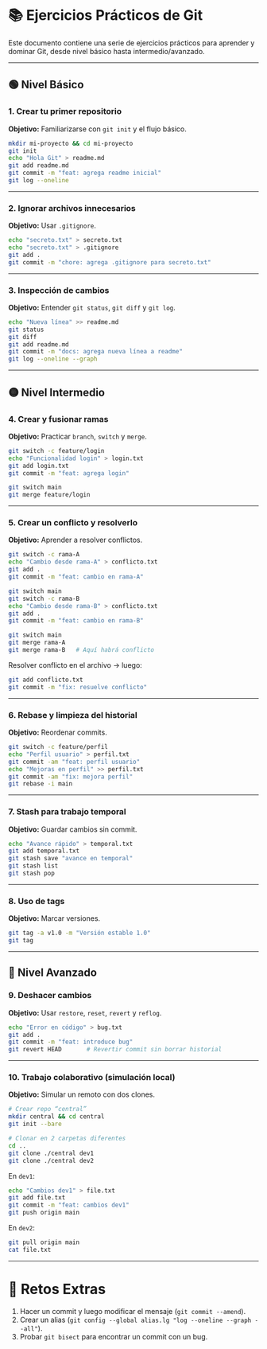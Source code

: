
# 📚 Ejercicios Prácticos de Git

Este documento contiene una serie de ejercicios prácticos para aprender y dominar Git, desde nivel básico hasta intermedio/avanzado.

---

## 🟢 Nivel Básico

### 1. Crear tu primer repositorio
**Objetivo:** Familiarizarse con `git init` y el flujo básico.
```bash
mkdir mi-proyecto && cd mi-proyecto
git init
echo "Hola Git" > readme.md
git add readme.md
git commit -m "feat: agrega readme inicial"
git log --oneline
```

---

### 2. Ignorar archivos innecesarios
**Objetivo:** Usar `.gitignore`.
```bash
echo "secreto.txt" > secreto.txt
echo "secreto.txt" > .gitignore
git add .
git commit -m "chore: agrega .gitignore para secreto.txt"
```

---

### 3. Inspección de cambios
**Objetivo:** Entender `git status`, `git diff` y `git log`.
```bash
echo "Nueva línea" >> readme.md
git status
git diff
git add readme.md
git commit -m "docs: agrega nueva línea a readme"
git log --oneline --graph
```

---

## 🟡 Nivel Intermedio

### 4. Crear y fusionar ramas
**Objetivo:** Practicar `branch`, `switch` y `merge`.
```bash
git switch -c feature/login
echo "Funcionalidad login" > login.txt
git add login.txt
git commit -m "feat: agrega login"

git switch main
git merge feature/login
```

---

### 5. Crear un conflicto y resolverlo
**Objetivo:** Aprender a resolver conflictos.
```bash
git switch -c rama-A
echo "Cambio desde rama-A" > conflicto.txt
git add .
git commit -m "feat: cambio en rama-A"

git switch main
git switch -c rama-B
echo "Cambio desde rama-B" > conflicto.txt
git add .
git commit -m "feat: cambio en rama-B"

git switch main
git merge rama-A
git merge rama-B   # Aquí habrá conflicto
```

Resolver conflicto en el archivo → luego:
```bash
git add conflicto.txt
git commit -m "fix: resuelve conflicto"
```

---

### 6. Rebase y limpieza del historial
**Objetivo:** Reordenar commits.
```bash
git switch -c feature/perfil
echo "Perfil usuario" > perfil.txt
git commit -am "feat: perfil usuario"
echo "Mejoras en perfil" >> perfil.txt
git commit -am "fix: mejora perfil"
git rebase -i main
```

---

### 7. Stash para trabajo temporal
**Objetivo:** Guardar cambios sin commit.
```bash
echo "Avance rápido" > temporal.txt
git add temporal.txt
git stash save "avance en temporal"
git stash list
git stash pop
```

---

### 8. Uso de tags
**Objetivo:** Marcar versiones.
```bash
git tag -a v1.0 -m "Versión estable 1.0"
git tag
```

---

## 🔵 Nivel Avanzado

### 9. Deshacer cambios
**Objetivo:** Usar `restore`, `reset`, `revert` y `reflog`.
```bash
echo "Error en código" > bug.txt
git add .
git commit -m "feat: introduce bug"
git revert HEAD       # Revertir commit sin borrar historial
```

---

### 10. Trabajo colaborativo (simulación local)
**Objetivo:** Simular un remoto con dos clones.
```bash
# Crear repo “central”
mkdir central && cd central
git init --bare

# Clonar en 2 carpetas diferentes
cd ..
git clone ./central dev1
git clone ./central dev2
```

En `dev1`:
```bash
echo "Cambios dev1" > file.txt
git add file.txt
git commit -m "feat: cambios dev1"
git push origin main
```

En `dev2`:
```bash
git pull origin main
cat file.txt
```

---

# 📝 Retos Extras
1. Hacer un commit y luego modificar el mensaje (`git commit --amend`).  
2. Crear un alias (`git config --global alias.lg "log --oneline --graph --all"`).  
3. Probar `git bisect` para encontrar un commit con un bug.  
